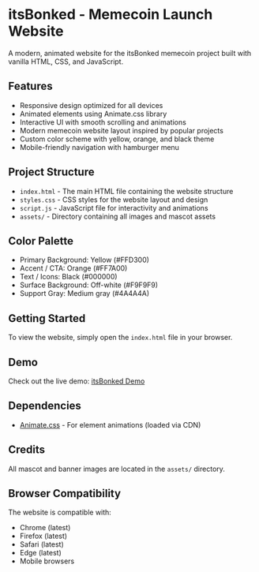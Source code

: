 # itsBonked - Memecoin Launch Website

A modern, animated website for the itsBonked memecoin project built with vanilla HTML, CSS, and JavaScript.

## Features

- Responsive design optimized for all devices
- Animated elements using Animate.css library
- Interactive UI with smooth scrolling and animations
- Modern memecoin website layout inspired by popular projects
- Custom color scheme with yellow, orange, and black theme
- Mobile-friendly navigation with hamburger menu

## Project Structure

- `index.html` - The main HTML file containing the website structure
- `styles.css` - CSS styles for the website layout and design
- `script.js` - JavaScript file for interactivity and animations
- `assets/` - Directory containing all images and mascot assets

## Color Palette

- Primary Background: Yellow (#FFD300)
- Accent / CTA: Orange (#FF7A00)
- Text / Icons: Black (#000000)
- Surface Background: Off-white (#F9F9F9)
- Support Gray: Medium gray (#4A4A4A)

## Getting Started

To view the website, simply open the `index.html` file in your browser.

## Demo

Check out the live demo: [itsBonked Demo](https://wolfdev12.github.io/bonked/)

## Dependencies

- [Animate.css](https://animate.style/) - For element animations (loaded via CDN)

## Credits

All mascot and banner images are located in the `assets/` directory.

## Browser Compatibility

The website is compatible with:
- Chrome (latest)
- Firefox (latest)
- Safari (latest)
- Edge (latest)
- Mobile browsers 